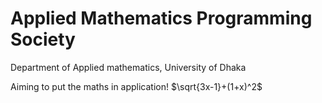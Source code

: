 # Applied Mathematics Programming Society

Department of Applied mathematics, University of Dhaka

Aiming to put the maths in application!
$\sqrt{3x-1}+(1+x)^2$
